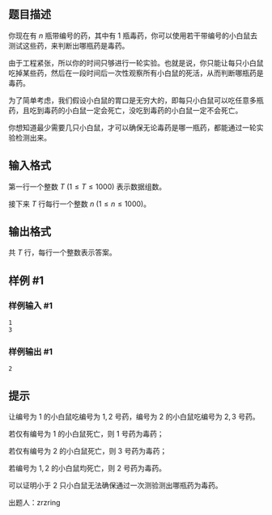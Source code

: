 ## 题目描述

你现在有 $n$ 瓶带编号的药，其中有 $1$ 瓶毒药，你可以使用若干带编号的小白鼠去测试这些药，来判断出哪瓶药是毒药。

由于工程紧张，所以你的时间只够进行一轮实验。也就是说，你只能让每只小白鼠吃掉某些药，然后在一段时间后一次性观察所有小白鼠的死活，从而判断哪瓶药是毒药。

为了简单考虑，我们假设小白鼠的胃口是无穷大的，即每只小白鼠可以吃任意多瓶药，且吃到毒药的小白鼠一定会死亡，没吃到毒药的小白鼠一定不会死亡。

你想知道最少需要几只小白鼠，才可以确保无论毒药是哪一瓶药，都能通过一轮实验检测出来。

## 输入格式

第一行一个整数 $T$ $(1\leq T\leq 1000)$ 表示数据组数。

接下来 $T$ 行每行一个整数 $n$ $(1\leq n\leq 1000)$。

## 输出格式

共 $T$ 行，每行一个整数表示答案。

## 样例 #1

### 样例输入 #1

```
1
3
```

### 样例输出 #1

```
2
```

## 提示

让编号为 $1$ 的小白鼠吃编号为 $1, 2$ 号药，编号为 $2$ 的小白鼠吃编号为 $2, 3$ 号药。

若仅有编号为 $1$ 的小白鼠死亡，则 $1$ 号药为毒药；

若仅有编号为 $2$ 的小白鼠死亡，则 $3$ 号药为毒药；

若编号为 $1, 2$ 的小白鼠均死亡，则 $2$ 号药为毒药。

可以证明小于 $2$ 只小白鼠无法确保通过一次测验测出哪瓶药为毒药。

出题人：zrzring